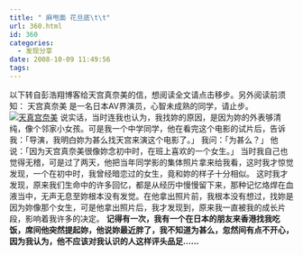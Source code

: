 ```yaml
---
title: " 麻甩面 花旦底\t\t"
url: 360.html
id: 360
categories:
  - 发现分享
date: 2008-10-09 11:49:56
tags:
---
```


以下转自彭浩翔博客给天宫真奈美的信，想阅读全文请点击移步。另外阅读前须知： 天宫真奈美 是一名日本AV界演员，心智未成熟的同学，请止步。 [![天真宫奈美](../../../images/2008/10/thumb.jpg)](../../../images/2008/10/.jpg) 说实话，当时连我也认为，我找妳的原因，是因为妳的外表够清纯，像个邻家小女孩。可是我一个中学同学，他在看完这个电影的试片后，告诉我：「导演，我明白妳为甚么找天宫来演这个电影了。」 我问：「为甚么？」 他说：「因为天宫真奈美很像妳念初中时，在班上喜欢的一个女生。」 当时我自己也觉得无稽，可是过了两天，他把当年同学影的集体照片拿来给我看，这时我才惊觉发现，一个在初中时，我曾经暗恋过的女生，竟和妳的样子十分相似。 这时我才发现，原来我们生命中的许多回忆，都是从经历中慢慢留下来，那种记忆烙焊在血液当中，无声无息至妳根本没有发觉。在他拿出照片前，我根本没有想过，找妳是因为妳像那个女生，可是他拿出照片后，我才发现到，原来我一直被我的成长片段，影响着我许多的决定。 **记得有一次，我有一个在日本的朋友来香港找我吃饭，席间他突然提起妳，他说妳最近胖了，我不知道为甚么，忽然间有点不开心，因为我认为，他不应该对我认识的人这样评头品足……**